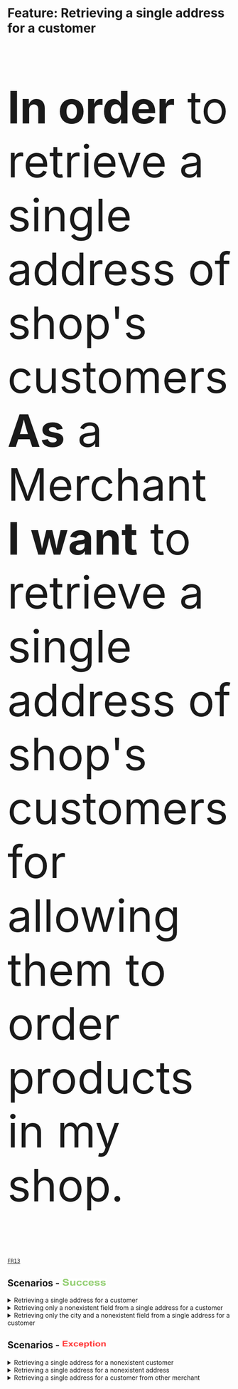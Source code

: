 <div class="container">
  <h1>Feature: Retrieving a single address for a customer</h1>
  <div class="panel panel-default">    
    <div class="panel-body"><p style="font-size:100px"><b>In order</b> to retrieve a single address of shop's customers<br><b>As</b> a Merchant<br><b>I want</b> to retrieve a single address of shop's customers for allowing them to order products in my shop.</p></div>    
  </div>
</div>

<a href="/business-domain-design/functional-requirements.md"><code>FR13</code></a>

## Scenarios - <img src="success_icon.png" width="100" height="18">

<details>
  <summary>Retrieving a single address for a customer</summary><br>
  <b>Given</b> XXX<br>
  <b>And</b> XXX<br>
  <b>And</b> XXXX<br>
  <b>And</b> XXX<br>
  <b>And</b> XXX<br>
  <b>And</b> XXXX<br>
  <b>When</b> XXX<br>
  <b>Then</b> XXX<br>
  <b>And</b> XXXX<br>
  <b>And</b> XXXXX<br>
</details>

<details>
  <summary>Retrieving only a nonexistent field from a single address for a customer</summary><br>  
</details>

<details>
  <summary>Retrieving only the city and a nonexistent field from a single address for a customer</summary><br>  
</details>

## Scenarios - <img src="exception_icon.png" width="100" height="18">

<details>
  <summary>Retrieving a single address for a nonexistent customer</summary><br>  
</details>

<details>
  <summary>Retrieving a single address for a nonexistent address</summary><br>  
</details>

<details>
  <summary>Retrieving a single address for a customer from other merchant</summary><br>  
</details>


